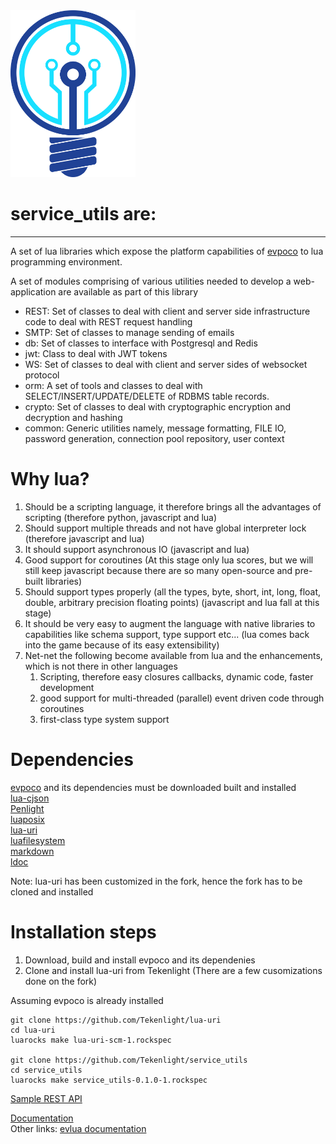 <img src="doc/images/logotk.png" width="200"/>

# service_utils are:
------
A set of lua libraries which expose the platform capabilities of [evpoco](https://github.com/Tekenlight/evpoco) to lua programming environment.

A set of modules comprising of various utilities needed to develop a web-application are available as part of this library
* REST: Set of classes to deal with client and server side infrastructure code to deal with REST request handling
* SMTP: Set of classes to manage sending of emails
* db: Set of classes to interface with Postgresql and Redis
* jwt: Class to deal with JWT tokens
* WS: Set of classes to deal with client and server sides of websocket protocol
* orm: A set of tools and classes to deal with SELECT/INSERT/UPDATE/DELETE of RDBMS table records.
* crypto: Set of classes to deal with cryptographic encryption and decryption and hashing
* common: Generic utilities namely, message formatting, FILE IO, password generation, connection pool repository, user context

# Why lua?

1. Should be a scripting language, it therefore brings all the advantages of scripting (therefore python, javascript and lua)
2. Should support multiple threads and not have global interpreter lock (therefore javascript and lua)
3. It should support asynchronous IO (javascript and lua)
4. Good support for coroutines (At this stage  only lua scores, but we will still keep javascript because there are so many open-source and pre-built libraries)
5. Should support types properly (all the types, byte, short, int, long, float, double, arbitrary precision floating points) (javascript and lua fall at this stage)
6. It should be very easy to augment the language with native libraries to capabilities like schema support, type support etc... (lua comes back into the game because of its easy extensibility)
7. Net-net the following become available from lua and the enhancements, which is not there in other languages
	1. Scripting, therefore easy closures callbacks, dynamic code, faster development
	2. good support for multi-threaded (parallel) event driven code through coroutines
	3. first-class type system support

# Dependencies
[evpoco](https://github.com/Tekenlight/evpoco) and its dependencies must be downloaded built and installed   
[lua-cjson](https://github.com/Tekenlight/lua-cjson)  
[Penlight](https://github.com/Tekenlight/Penlight)  
[luaposix](https://github.com/Tekenlight/luaposix)  
[lua-uri](https://github.com/Tekenlight/lua-uri)  
[luafilesystem](https://github.com/Tekenlight/luafilesystem)  
[markdown](https://github.com/Tekenlight/markdown)  
[ldoc](https://github.com/Tekenlight/LDoc)  

Note: lua-uri has been customized in the fork, hence the fork has to be cloned and installed


# Installation steps

1. Download, build and install evpoco and its dependenies
2. Clone and install lua-uri from Tekenlight (There are a few cusomizations done on the fork)

Assuming evpoco is already installed
```
git clone https://github.com/Tekenlight/lua-uri
cd lua-uri
luarocks make lua-uri-scm-1.rockspec

git clone https://github.com/Tekenlight/service_utils
cd service_utils
luarocks make service_utils-0.1.0-1.rockspec
```

[Sample REST API](samples/REST/rest_sample.md)


[Documentation](https://github.com/Tekenlight/service_utils/wiki)<br/>
Other links: [evlua documentation](https://github.com/Tekenlight/.github/wiki)

